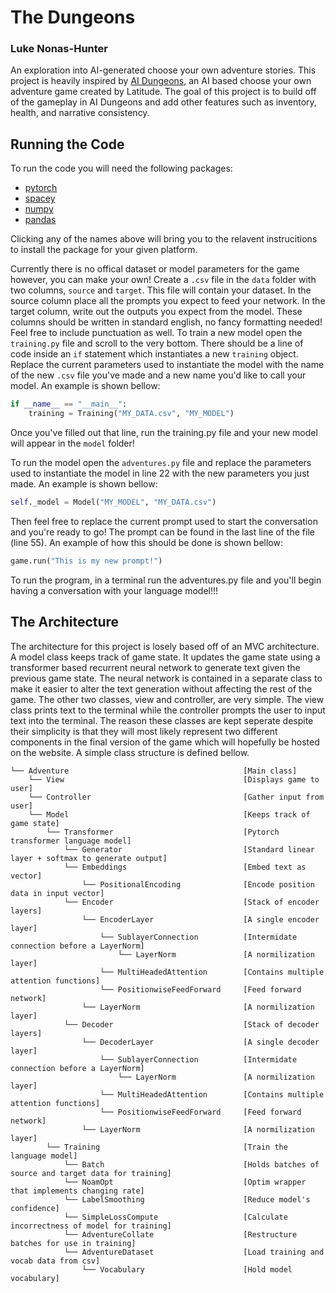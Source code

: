# The Dungeons
### Luke Nonas-Hunter
An exploration into AI-generated choose your own adventure stories. This project is heavily inspired by [AI Dungeons](https://play.aidungeon.io), an AI based choose your own adventure game created by Latitude. The goal of this project is to build off of the gameplay in AI Dungeons and add other features such as inventory, health, and narrative consistency.

## Running the Code
To run the code you will need the following packages:

- [pytorch](https://pytorch.org/get-started/locally/)
- [spacey](https://spacy.io/usage)
- [numpy](https://numpy.org/install/)
- [pandas](https://pandas.pydata.org/pandas-docs/stable/getting_started/install.html)

Clicking any of the names above will bring you to the relavent instrucitions to install the package for your given platform.

Currently there is no offical dataset or model parameters for the game however, you can make your own! Create a `.csv` file in the `data` folder with two columns, `source` and `target`. This file will contain your dataset. In the source column place all the prompts you expect to feed your network. In the target column, write out the outputs you expect from the model. These columns should be written in standard english, no fancy formatting needed! Feel free to include punctuation as well. To train a new model open the `training.py` file and scroll to the very bottom. There should be a line of code inside an `if` statement which instantiates a new `training` object. Replace the current parameters used to instantiate the model with the name of the new `.csv` file you've made and a new name you'd like to call your model. An example is shown bellow:
```python
if __name__ == "__main__":
    training = Training("MY_DATA.csv", "MY_MODEL")
```
Once you've filled out that line, run the training.py file and your new model will appear in the `model` folder!

To run the model open the `adventures.py` file and replace the parameters used to instantiate the model in line 22 with the new parameters you just made. An example is shown bellow:
```python
self._model = Model("MY_MODEL", "MY_DATA.csv")
```
Then feel free to replace the current prompt used to start the conversation and you're ready to go! The prompt can be found in the last line of the file (line 55). An example of how this should be done is shown bellow:
```python
game.run("This is my new prompt!")
```
To run the program, in a terminal run the adventures.py file and you'll begin having a conversation with your language model!!!

## The Architecture
The architecture for this project is losely based off of an MVC architecture. A model class keeps track of game state. It updates the game state using a transformer based recurrent neural network to generate text given the previous game state. The neural network is contained in a separate class to make it easier to alter the text generation without affecting the rest of the game. The other two classes, view and controller, are very simple. The view class prints text to the terminal while the controller prompts the user to input text into the terminal. The reason these classes are kept seperate despite their simplicity is that they will most likely represent two different components in the final version of the game which will hopefully be hosted on the website. A simple class structure is defined bellow.

```text
└── Adventure                                       [Main class]
    └── View                                        [Displays game to user]
    └── Controller                                  [Gather input from user]
    └── Model                                       [Keeps track of game state]
        └── Transformer                             [Pytorch transformer language model]
            └── Generator                           [Standard linear layer + softmax to generate output]
            └── Embeddings                          [Embed text as vector]
                └── PositionalEncoding              [Encode position data in input vector]
            └── Encoder                             [Stack of encoder layers]
                └── EncoderLayer                    [A single encoder layer]
                    └── SublayerConnection          [Intermidate connection before a LayerNorm]
                        └── LayerNorm               [A normilization layer]
                    └── MultiHeadedAttention        [Contains multiple attention functions]
                    └── PositionwiseFeedForward     [Feed forward network]
                └── LayerNorm                       [A normilization layer]
            └── Decoder                             [Stack of decoder layers]
                └── DecoderLayer                    [A single decoder layer]
                    └── SublayerConnection          [Intermidate connection before a LayerNorm]
                        └── LayerNorm               [A normilization layer]
                    └── MultiHeadedAttention        [Contains multiple attention functions]
                    └── PositionwiseFeedForward     [Feed forward network]
                └── LayerNorm                       [A normilization layer]
        └── Training                                [Train the language model]
            └── Batch                               [Holds batches of source and target data for training]
            └── NoamOpt                             [Optim wrapper that implements changing rate]
            └── LabelSmoothing                      [Reduce model's confidence]
            └── SimpleLossCompute                   [Calculate incorrectness of model for training]
            └── AdventureCollate                    [Restructure batches for use in training]
            └── AdventureDataset                    [Load training and vocab data from csv]
                └── Vocabulary                      [Hold model vocabulary]
```